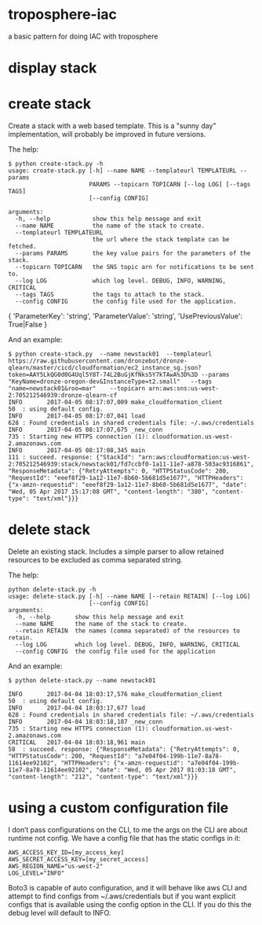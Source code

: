 # troposphere-iac
a basic pattern for doing IAC with troposphere

# display stack


# create stack
Create a stack with a web based template. This is a "sunny day" implementation, will probably be improved in future versions.

The help:
```
$ python create-stack.py -h
usage: create-stack.py [-h] --name NAME --templateurl TEMPLATEURL --params
                       PARAMS --topicarn TOPICARN [--log LOG] [--tags TAGS]
                       [--config CONFIG]

arguments:
  -h, --help            show this help message and exit
  --name NAME           the name of the stack to create.
  --templateurl TEMPLATEURL
                        the url where the stack template can be fetched.
  --params PARAMS       the key value pairs for the parameters of the stack.
  --topicarn TOPICARN   the SNS topic arn for notifications to be sent to.
  --log LOG             which log level. DEBUG, INFO, WARNING, CRITICAL
  --tags TAGS           the tags to attach to the stack.
  --config CONFIG       the config file used for the application.
```

{
    'ParameterKey': 'string',
    'ParameterValue': 'string',
    'UsePreviousValue': True|False
}


And an example:

```
$ python create-stack.py  --name newstack01  --templateurl https://raw.githubusercontent.com/dronzebot/dronze-qlearn/master/cicd/cloudformation/ec2_instance_sg.json?token=AAY5LkQG0d0G4Uql5Y8T-74L2BuGjKfNks5Y7kTAwA%3D%3D --params "KeyName=dronze-oregon-dev&InstanceType=t2.small"   --tags "name=newstack01&roo=mar"    --topicarn arn:aws:sns:us-west-2:705212546939:dronze-qlearn-cf
INFO       2017-04-05 08:17:07,009 make_cloudformation_client           50  : using default config.
INFO       2017-04-05 08:17:07,041 load                                 628 : Found credentials in shared credentials file: ~/.aws/credentials
INFO       2017-04-05 08:17:07,675 _new_conn                            735 : Starting new HTTPS connection (1): cloudformation.us-west-2.amazonaws.com
INFO       2017-04-05 08:17:08,345 main                                 111 : succeed. response: {"StackId": "arn:aws:cloudformation:us-west-2:705212546939:stack/newstack01/fd7ccbf0-1a11-11e7-a878-503ac9316861", "ResponseMetadata": {"RetryAttempts": 0, "HTTPStatusCode": 200, "RequestId": "eeef8f29-1a12-11e7-8b60-5b681d5e1677", "HTTPHeaders": {"x-amzn-requestid": "eeef8f29-1a12-11e7-8b60-5b681d5e1677", "date": "Wed, 05 Apr 2017 15:17:08 GMT", "content-length": "380", "content-type": "text/xml"}}}
```

# delete stack
Delete an existing stack. Includes a simple parser to allow retained resources to be excluded as comma separated string.

The help:
```
python delete-stack.py -h
usage: delete-stack.py [-h] --name NAME [--retain RETAIN] [--log LOG]
                       [--config CONFIG]
arguments:
  -h, --help       show this help message and exit
  --name NAME      the name of the stack to create.
  --retain RETAIN  the names (comma separated) of the resources to retain.
  --log LOG        which log level. DEBUG, INFO, WARNING, CRITICAL
  --config CONFIG  the config file used for the application
```

And an example:

```
$ python delete-stack.py --name newstack01

INFO       2017-04-04 18:03:17,576 make_cloudformation_client           50  : using default config.
INFO       2017-04-04 18:03:17,677 load                                 628 : Found credentials in shared credentials file: ~/.aws/credentials
INFO       2017-04-04 18:03:18,187 _new_conn                            735 : Starting new HTTPS connection (1): cloudformation.us-west-2.amazonaws.com
CRITICAL   2017-04-04 18:03:18,961 main                                 58  : succeed. response: {"ResponseMetadata": {"RetryAttempts": 0, "HTTPStatusCode": 200, "RequestId": "a7e04f04-199b-11e7-8a78-11614ee92102", "HTTPHeaders": {"x-amzn-requestid": "a7e04f04-199b-11e7-8a78-11614ee92102", "date": "Wed, 05 Apr 2017 01:03:18 GMT", "content-length": "212", "content-type": "text/xml"}}}
```

# using a custom configuration file
I don’t pass configurations on the CLI, to me the args on the CLI are about runtime not config. We have a config file that has the static configs in it:

```
AWS_ACCESS_KEY_ID=[my_access_key]
AWS_SECRET_ACCESS_KEY=[my_secret_access]
AWS_REGION_NAME="us-west-2"
LOG_LEVEL="INFO"
```

Boto3 is capable of auto configuration, and it will behave like aws CLI and attempt to find configs from ~/.aws/credentials but if you want explicit configs that is available using the config option in the CLI. If you do this the debug level will default to INFO.
